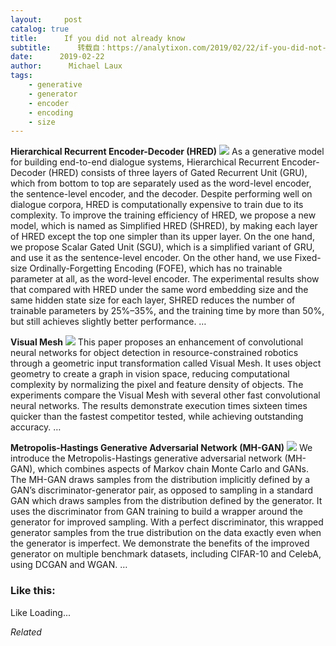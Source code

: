 ```yaml
---
layout:     post
catalog: true
title:      If you did not already know
subtitle:      转载自：https://analytixon.com/2019/02/22/if-you-did-not-already-know-648/
date:      2019-02-22
author:      Michael Laux
tags:
    - generative
    - generator
    - encoder
    - encoding
    - size
---
```


**Hierarchical Recurrent Encoder-Decoder (HRED)** ![](https://analytixon.files.wordpress.com/2015/01/google.png?w=529)
As a generative model for building end-to-end dialogue systems, Hierarchical Recurrent Encoder-Decoder (HRED) consists of three layers of Gated Recurrent Unit (GRU), which from bottom to top are separately used as the word-level encoder, the sentence-level encoder, and the decoder. Despite performing well on dialogue corpora, HRED is computationally expensive to train due to its complexity. To improve the training efficiency of HRED, we propose a new model, which is named as Simplified HRED (SHRED), by making each layer of HRED except the top one simpler than its upper layer. On the one hand, we propose Scalar Gated Unit (SGU), which is a simplified variant of GRU, and use it as the sentence-level encoder. On the other hand, we use Fixed-size Ordinally-Forgetting Encoding (FOFE), which has no trainable parameter at all, as the word-level encoder. The experimental results show that compared with HRED under the same word embedding size and the same hidden state size for each layer, SHRED reduces the number of trainable parameters by 25\%–35\%, and the training time by more than 50\%, but still achieves slightly better performance. … 

**Visual Mesh** ![](https://analytixon.files.wordpress.com/2015/01/google.png?w=529)
This paper proposes an enhancement of convolutional neural networks for object detection in resource-constrained robotics through a geometric input transformation called Visual Mesh. It uses object geometry to create a graph in vision space, reducing computational complexity by normalizing the pixel and feature density of objects. The experiments compare the Visual Mesh with several other fast convolutional neural networks. The results demonstrate execution times sixteen times quicker than the fastest competitor tested, while achieving outstanding accuracy. … 

**Metropolis-Hastings Generative Adversarial Network (MH-GAN)** ![](https://analytixon.files.wordpress.com/2015/01/google.png?w=529)
We introduce the Metropolis-Hastings generative adversarial network (MH-GAN), which combines aspects of Markov chain Monte Carlo and GANs. The MH-GAN draws samples from the distribution implicitly defined by a GAN’s discriminator-generator pair, as opposed to sampling in a standard GAN which draws samples from the distribution defined by the generator. It uses the discriminator from GAN training to build a wrapper around the generator for improved sampling. With a perfect discriminator, this wrapped generator samples from the true distribution on the data exactly even when the generator is imperfect. We demonstrate the benefits of the improved generator on multiple benchmark datasets, including CIFAR-10 and CelebA, using DCGAN and WGAN. … 





### Like this:

Like Loading...


*Related*

